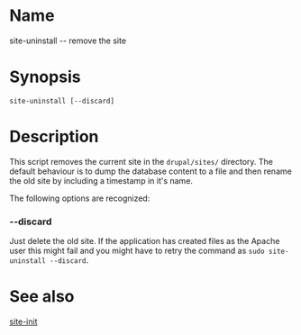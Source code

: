 # Name

site-uninstall -- remove the site

# Synopsis

    site-uninstall [--discard]

# Description

This script removes the current site in the `drupal/sites/` directory.  The
default behaviour is to dump the database content to a file and then rename the
old site by including a timestamp in it's name.

The following options are recognized:

### --discard

Just delete the old site.  If the application has created files as the Apache
user this might fail and you might have to retry the command as `sudo site-uninstall --discard`.

# See also

[site-init](site-init.html)

